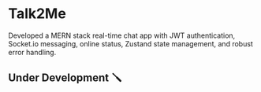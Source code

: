 # Talk2Me
Developed a MERN stack real-time chat app with JWT authentication, Socket.io messaging, online status, Zustand state management, and robust error handling.

## Under Development 🪛
